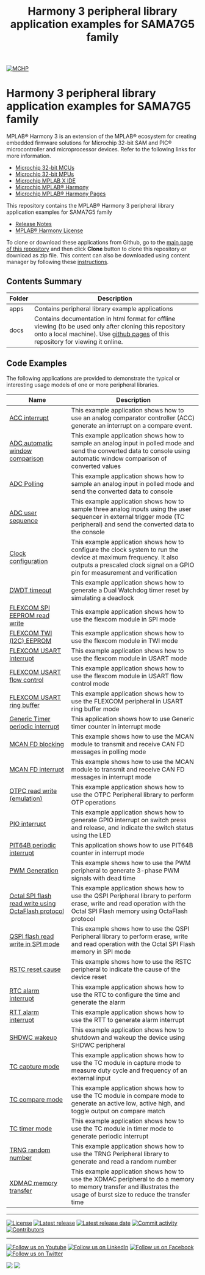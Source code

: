 ﻿---
title: Harmony 3 peripheral library application examples for SAMA7G5 family
nav_order: 1
has_children: true
has_toc: false
---
[![MCHP](https://www.microchip.com/ResourcePackages/Microchip/assets/dist/images/logo.png)](https://www.microchip.com)

# Harmony 3 peripheral library application examples for SAMA7G5 family

MPLAB® Harmony 3 is an extension of the MPLAB® ecosystem for creating embedded firmware solutions for Microchip 32-bit SAM and PIC® microcontroller and microprocessor devices.  Refer to the following links for more information.

- [Microchip 32-bit MCUs](https://www.microchip.com/design-centers/32-bit)
- [Microchip 32-bit MPUs](https://www.microchip.com/design-centers/32-bit-mpus)
- [Microchip MPLAB X IDE](https://www.microchip.com/mplab/mplab-x-ide)
- [Microchip MPLAB® Harmony](https://www.microchip.com/mplab/mplab-harmony)
- [Microchip MPLAB® Harmony Pages](https://microchip-mplab-harmony.github.io/)

This repository contains the MPLAB® Harmony 3 peripheral library application examples for SAMA7G5 family

- [Release Notes](release_notes.md)
- [MPLAB® Harmony License](mplab_harmony_license.md)

To clone or download these applications from Github, go to the [main page of this repository](https://github.com/Microchip-MPLAB-Harmony/csp_apps_sam_a7g5) and then click **Clone** button to clone this repository or download as zip file.
This content can also be downloaded using content manager by following these [instructions](https://github.com/Microchip-MPLAB-Harmony/contentmanager/wiki).

## Contents Summary

| Folder     | Description                             |
| ---        | ---                                     |
| apps       | Contains peripheral library example applications |
| docs       | Contains documentation in html format for offline viewing (to be used only after cloning this repository onto a local machine). Use [github pages](https://microchip-mplab-harmony.github.io/csp_apps_sam_a7g5/) of this repository for viewing it online. |

## Code Examples

The following applications are provided to demonstrate the typical or interesting usage models of one or more peripheral libraries.

| Name | Description |
| ---- | ----------- |
| [ACC interrupt](apps/acc/acc_interrupt/readme.md) | This example application shows how to use an analog comparator controller (ACC) generate an interrupt on a compare event.  |
| [ADC automatic window comparison](apps/adc/adc_automatic_window_comparison/readme.md) | This example application shows how to sample an analog input in polled mode and send the converted data to console using automatic window comparison of converted values |
| [ADC Polling](apps/adc/adc_polled_mode/readme.md) | This example application shows how to sample an analog input in polled mode and send the converted data to console |
| [ADC user sequence](apps/adc/adc_user_sequence/readme.md) | This example application shows how to sample three analog inputs using the user sequencer in external trigger mode (TC peripheral) and send the converted data to the console |
| [Clock configuration](apps/clock/clock_config/readme.md) | This example application shows how to configure the clock system to run the device at maximum frequency. It also outputs a prescaled clock signal on a GPIO pin for measurement and verification |
| [DWDT timeout](apps/dwdt/dwdt_timeout/readme.md) | This example application shows how to generate a Dual Watchdog timer reset by simulating a deadlock |
| [FLEXCOM SPI EEPROM read write](apps/flexcom/spi/master/flexcom_spi_eeprom/readme.md) | This example application shows how to use the flexcom module in SPI mode |
| [FLEXCOM TWI (I2C) EEPROM](apps/flexcom/twi/master/flexcom_twi_eeprom/readme.md) | This example application shows how to use the flexcom module in TWI mode |
| [FLEXCOM USART interrupt](apps/flexcom/usart/flexcom_usart_echo_interrupt/readme.md) | This example application shows how to use the flexcom module in USART mode |
| [FLEXCOM USART flow control](apps/flexcom/usart/flexcom_usart_flow_control/readme.md) | This example application shows how to use the flexcom module in USART flow control mode |
| [FLEXCOM USART ring buffer](apps/flexcom/usart/flexcom_usart_ring_buffer_interrupt/readme.md) | This example application shows how to use the FLEXCOM peripheral in USART ring buffer mode |
| [Generic Timer periodic interrupt](apps/generic_timer/start_stop_period_change/readme.md) | This application shows how to use Generic timer counter in interrupt mode |
| [MCAN FD blocking](apps/mcan/mcan_fd_operation_blocking/readme.md) | This example shows how to use the MCAN module to transmit and receive CAN FD messages in polling mode |
| [MCAN FD interrupt](apps/mcan/mcan_fd_operation_interrupt_timestamp/readme.md) | This example shows how to use the MCAN module to transmit and receive CAN FD messages in interrupt mode |
| [OTPC read write (emulation)](apps/otpc/otpc_read_write_emulation/readme.md) | This example application shows how to use the OTPC Peripheral library to perform OTP operations |
| [PIO interrupt](apps/pio/pio_led_on_off_interrupt/readme.md) | This example application shows how to generate GPIO interrupt on switch press and release, and indicate the switch status using the LED |
| [PIT64B periodic interrupt](apps/pit64b/start_stop_period_change/readme.md) | This application shows how to use PIT64B counter in interrupt mode |
| [PWM Generation](apps/pwm/pwm_synchronous_channels/readme.md) | This example shows how to use the PWM peripheral to generate 3-phase PWM signals with dead time |
| [Octal SPI flash read write using OctaFlash protocol](apps/qspi/octal_spi_read_write/readme.md) | This example application shows how to use the QSPI Peripheral library to perform erase, write and read operation with the Octal SPI Flash memory using OctaFlash protocol |
| [QSPI flash read write in SPI mode](apps/qspi/spi_read_write/readme.md) | This example shows how to use the QSPI Peripheral library to perform erase, write and read operation with the Octal SPI Flash memory in SPI mode |
| [RSTC reset cause](apps/rstc/rstc_reset_cause/readme.md) | This example shows how to use the RSTC peripheral to indicate the cause of the device reset |
| [RTC alarm interrupt](apps/rtc/rtc_alarm/readme.md) | This example application shows how to use the RTC to configure the time and generate the alarm |
| [RTT alarm interrupt](apps/rtt/rtt_alarm/readme.md) | This example application shows how to use the RTT to generate alarm interrupt |
| [SHDWC wakeup](apps/shdwc/rtc_wakeup/readme.md) | This example application shows how to shutdown and wakeup the device using SHDWC peripheral |
| [TC capture mode](apps/tc/tc_capture_mode/readme.md) | This example application shows how to use the TC module in capture mode to measure duty cycle and frequency of an external input |
| [TC compare mode](apps/tc/tc_compare_mode/readme.md) | This example application shows how to use the TC module in compare mode to generate an active low, active high, and toggle output on compare match |
| [TC timer mode](apps/tc/tc_timer_mode/readme.md) | This example application shows how to use the TC module in timer mode to generate periodic interrupt |
| [TRNG random number](apps/trng/random_number/readme.md) | This example application shows how to use the TRNG Peripheral library to generate and read a random number |
| [XDMAC memory transfer](apps/xdmac/xdmac_memory_transfer/readme.md) | This example application shows how to use the XDMAC peripheral to do a memory to memory transfer and illustrates the usage of burst size to reduce the transfer time |

____

[![License](https://img.shields.io/badge/license-Harmony%20license-orange.svg)](https://github.com/Microchip-MPLAB-Harmony/csp_apps_sam_a7g5/blob/master/mplab_harmony_license.md)
[![Latest release](https://img.shields.io/github/release/Microchip-MPLAB-Harmony/csp_apps_sam_a7g5.svg)](https://github.com/Microchip-MPLAB-Harmony/csp_apps_sam_a7g5/releases/latest)
[![Latest release date](https://img.shields.io/github/release-date/Microchip-MPLAB-Harmony/csp_apps_sam_a7g5.svg)](https://github.com/Microchip-MPLAB-Harmony/csp_apps_sam_a7g5/releases/latest)
[![Commit activity](https://img.shields.io/github/commit-activity/y/Microchip-MPLAB-Harmony/csp_apps_sam_a7g5.svg)](https://github.com/Microchip-MPLAB-Harmony/csp_apps_sam_a7g5/graphs/commit-activity)
[![Contributors](https://img.shields.io/github/contributors-anon/Microchip-MPLAB-Harmony/csp_apps_sam_a7g5.svg)]()

____

[![Follow us on Youtube](https://img.shields.io/badge/Youtube-Follow%20us%20on%20Youtube-red.svg)](https://www.youtube.com/user/MicrochipTechnology)
[![Follow us on LinkedIn](https://img.shields.io/badge/LinkedIn-Follow%20us%20on%20LinkedIn-blue.svg)](https://www.linkedin.com/company/microchip-technology)
[![Follow us on Facebook](https://img.shields.io/badge/Facebook-Follow%20us%20on%20Facebook-blue.svg)](https://www.facebook.com/microchiptechnology/)
[![Follow us on Twitter](https://img.shields.io/twitter/follow/MicrochipTech.svg?style=social)](https://twitter.com/MicrochipTech)

[![](https://img.shields.io/github/stars/Microchip-MPLAB-Harmony/csp_apps_sam_a7g5.svg?style=social)]()
[![](https://img.shields.io/github/watchers/Microchip-MPLAB-Harmony/csp_apps_sam_a7g5.svg?style=social)]()